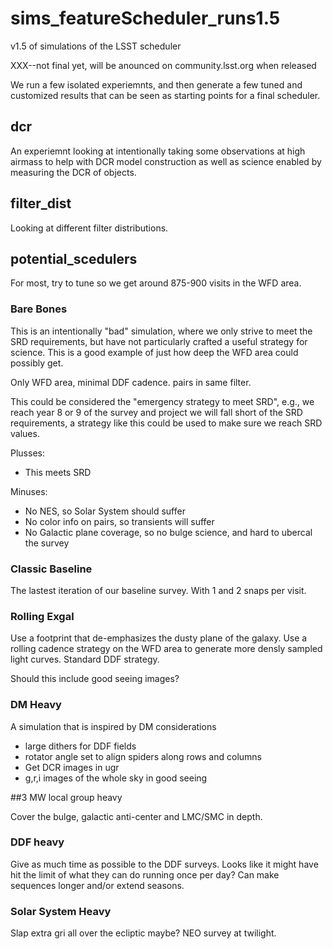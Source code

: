 # sims_featureScheduler_runs1.5
v1.5 of simulations of the LSST scheduler

XXX--not final yet, will be anounced on community.lsst.org when released

We run a few isolated experiemnts, and then generate a few tuned and customized results that can be seen as starting points for a final scheduler.

## dcr

An experiemnt looking at intentionally taking some observations at high airmass to help with DCR model construction as well as science enabled by measuring the DCR of objects.

## filter_dist

Looking at different filter distributions.

## potential_scedulers

For most, try to tune so we get around 875-900 visits in the WFD area. 

### Bare Bones

This is an intentionally "bad" simulation, where we only strive to meet the SRD requirements, but have not particularly crafted a useful strategy for science. This is a good example of just how deep the WFD area could possibly get.

Only WFD area, minimal DDF cadence. pairs in same filter.

This could be considered the "emergency strategy to meet SRD", e.g., we reach year 8 or 9 of the survey and project we will fall short of the SRD requirements, a strategy like this could be used to make sure we reach SRD values.

Plusses: 

* This meets SRD

Minuses: 

* No NES, so Solar System should suffer
* No color info on pairs, so transients will suffer
* No Galactic plane coverage, so no bulge science, and hard to ubercal the survey


### Classic Baseline

The lastest iteration of our baseline survey. With 1 and 2 snaps per visit.

### Rolling Exgal

Use a footprint that de-emphasizes the dusty plane of the galaxy. Use a rolling cadence strategy on the WFD area to generate more densly sampled light curves. Standard DDF strategy.

Should this include good seeing images?

### DM Heavy
A simulation that is inspired by DM considerations

* large dithers for DDF fields
* rotator angle set to align spiders along rows and columns
* Get DCR images in ugr
* g,r,i images of the whole sky in good seeing 

##3 MW local group heavy

Cover the bulge, galactic anti-center and LMC/SMC in depth.

### DDF heavy

Give as much time as possible to the DDF surveys.  Looks like it might have hit the limit of what they can do running once per day? Can make sequences longer and/or extend seasons.

### Solar System Heavy

Slap extra gri all over the ecliptic maybe?   NEO survey at twilight.
